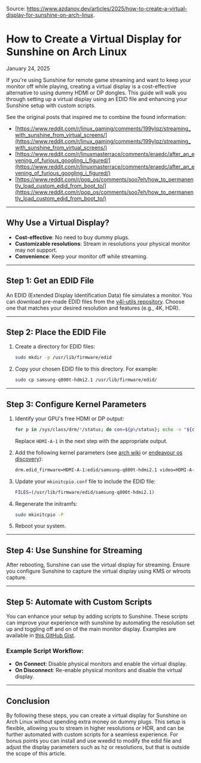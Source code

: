 Source: https://www.azdanov.dev/articles/2025/how-to-create-a-virtual-display-for-sunshine-on-arch-linux.


# How to Create a Virtual Display for Sunshine on Arch Linux

January 24, 2025

If you're using Sunshine for remote game streaming and want to keep your monitor off while playing, creating a virtual display is a cost-effective alternative to using dummy HDMI or DP dongles. This guide will walk you through setting up a virtual display using an EDID file and enhancing your Sunshine setup with custom scripts.

See the original posts that inspired me to combine the found information:
- [https://www.reddit.com/r/linux_gaming/comments/199ylqz/streaming_with_sunshine_from_virtual_screens/](https://www.reddit.com/r/linux_gaming/comments/199ylqz/streaming_with_sunshine_from_virtual_screens/)
- [https://www.reddit.com/r/linuxmasterrace/comments/eraedc/after_an_evening_of_furious_googling_i_figured/](https://www.reddit.com/r/linuxmasterrace/comments/eraedc/after_an_evening_of_furious_googling_i_figured/)
- [https://www.reddit.com/r/pop_os/comments/soo7eh/how_to_permanently_load_custom_edid_from_boot_to/](https://www.reddit.com/r/pop_os/comments/soo7eh/how_to_permanently_load_custom_edid_from_boot_to/)

---

## Why Use a Virtual Display?

- **Cost-effective**: No need to buy dummy plugs.
- **Customizable resolutions**: Stream in resolutions your physical monitor may not support.
- **Convenience**: Keep your monitor off while streaming.

---

## Step 1: Get an EDID File

An EDID (Extended Display Identification Data) file simulates a monitor. You can download pre-made EDID files from the [v4l-utils repository](https://git.linuxtv.org/v4l-utils.git/tree/utils/edid-decode/data). Choose one that matches your desired resolution and features (e.g., 4K, HDR).

---

## Step 2: Place the EDID File

1. Create a directory for EDID files:
    ```bash
    sudo mkdir -p /usr/lib/firmware/edid
    ```
2. Copy your chosen EDID file to this directory. For example:
    ```bash
    sudo cp samsung-q800t-hdmi2.1 /usr/lib/firmware/edid/
    ```

---

## Step 3: Configure Kernel Parameters

1. Identify your GPU's free HDMI or DP output:
    ```bash
    for p in /sys/class/drm/*/status; do con=${p%/status}; echo -n "${con#*/card?-}: "; cat $p; done
    ```
    Replace `HDMI-A-1` in the next step with the appropriate output.
    
2. Add the following kernel parameters (see [arch wiki](https://wiki.archlinux.org/title/Kernel_parameters) or [endeavour os discovery](https://discovery.endeavouros.com/installation/systemd-boot/2022/12/)):
    ```bash
    drm.edid_firmware=HDMI-A-1:edid/samsung-q800t-hdmi2.1 video=HDMI-A-1:e
    ```
    
3. Update your `mkinitcpio.conf` file to include the EDID file:
    ```bash
    FILES=(/usr/lib/firmware/edid/samsung-q800t-hdmi2.1)
    ```
    
4. Regenerate the initramfs:
    ```bash
    sudo mkinitcpio -P
    ```
    
5. Reboot your system.
    

---

## Step 4: Use Sunshine for Streaming

After rebooting, Sunshine can use the virtual display for streaming. Ensure you configure Sunshine to capture the virtual display using KMS or wlroots capture.

---

## Step 5: Automate with Custom Scripts

You can enhance your setup by adding scripts to Sunshine. These scripts can improve your experience with sunshine by automating the resolution set up and toggling off and on of the main monitor display. Examples are available in [this GitHub Gist](https://gist.github.com/MrHighVoltage/78ca58218a569d253433fd4be883c6c3).

### Example Script Workflow:

- **On Connect**: Disable physical monitors and enable the virtual display.
- **On Disconnect**: Re-enable physical monitors and disable the virtual display.

---

## Conclusion

By following these steps, you can create a virtual display for Sunshine on Arch Linux without spending extra money on dummy plugs. This setup is flexible, allowing you to stream in higher resolutions or HDR, and can be further automated with custom scripts for a seamless experience. For bonus points you can install and use wxedid to modify the edid file and adjust the display parameters such as hz or resolutions, but that is outside the scope of this article.